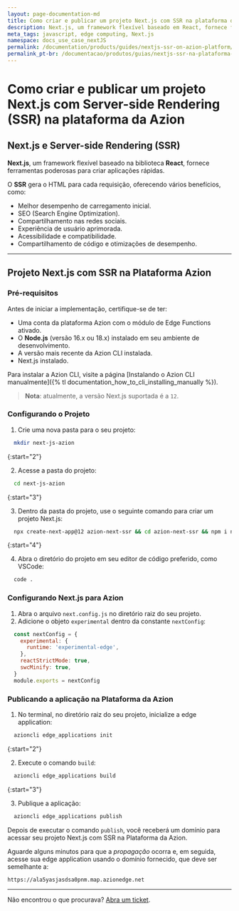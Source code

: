 ```yaml
---
layout: page-documentation-md
title: Como criar e publicar um projeto Next.js com SSR na plataforma da Azion. 
description: Next.js, um framework flexível baseado em React, fornece ferramentas poderosas para criar aplicações rápidas. O SSR gera o HTML para cada requisição, oferecendo vários benefícios. 
meta_tags: javascript, edge computing, Next.js
namespace: docs_use_case_nextJS
permalink: /documentation/products/guides/nextjs-ssr-on-azion-platform/
permalink_pt-br: /documentacao/produtos/guias/nextjs-ssr-na-plataforma-azion/
---
```


# Como criar e publicar um projeto Next.js com Server-side Rendering (SSR) na plataforma da Azion

## Next.js e Server-side Rendering (SSR)

**Next.js**, um framework flexível baseado na biblioteca **React**, fornece ferramentas poderosas para criar aplicações rápidas.

O **SSR** gera o HTML para cada requisição, oferecendo vários benefícios, como:

- Melhor desempenho de carregamento inicial.
- SEO (Search Engine Optimization).
- Compartilhamento nas redes sociais.
- Experiência de usuário aprimorada.
- Acessibilidade e compatibilidade.
- Compartilhamento de código e otimizações de desempenho.

---

## Projeto Next.js com SSR na Plataforma Azion

### Pré-requisitos

Antes de iniciar a implementação, certifique-se de ter:

- Uma conta da plataforma Azion com o módulo de Edge Functions ativado.
- O **Node.js** (versão 16.x ou 18.x) instalado em seu ambiente de desenvolvimento.
- A versão mais recente da Azion CLI instalada.
- Next.js instalado.

Para instalar a Azion CLI, visite a página [Instalando o Azion CLI manualmente]({% tl documentation_how_to_cli_installing_manually %}).

> **Nota**: atualmente, a versão Next.js suportada é a `12`.

### Configurando o Projeto

1. Crie uma nova pasta para o seu projeto:

```bash
  mkdir next-js-azion
```

{:start="2"}

2. Acesse a pasta do projeto:

```bash
  cd next-js-azion
```

{:start="3"}

3. Dentro da pasta do projeto, use o seguinte comando para criar um projeto Next.js:

```bash
  npx create-next-app@12 azion-next-ssr && cd azion-next-ssr && npm i next@12
```

{:start="4"}

4. Abra o diretório do projeto em seu editor de código preferido, como VSCode:

```bash
  code .
```

### Configurando Next.js para Azion

1. Abra o arquivo `next.config.js` no diretório raiz do seu projeto.
2. Adicione o objeto `experimental` dentro da constante `nextConfig`:

```javascript
  const nextConfig = {
    experimental: {
      runtime: 'experimental-edge',
    },
    reactStrictMode: true,
    swcMinify: true,
  }
  module.exports = nextConfig
```

### Publicando a aplicação na Plataforma da Azion

1. No terminal, no diretório raiz do seu projeto, inicialize a edge application:

```bash
  azioncli edge_applications init
```

{:start="2"}

2. Execute o comando `build`:

```bash
  azioncli edge_applications build
```

{:start="3"}

3. Publique a aplicação:

```bash
  azioncli edge_applications publish
```

Depois de executar o comando `publish`, você receberá um domínio para acessar seu projeto Next.js com SSR na Plataforma da Azion.

Aguarde alguns minutos para que a *propagação* ocorra e, em seguida, acesse sua edge application usando o domínio fornecido, que deve ser semelhante a:

`https://ala5yasjasdsa0pnm.map.azionedge.net`

---

Não encontrou o que procurava? [Abra um ticket](https://tickets.azion.com/pt-BR/support/login/).

